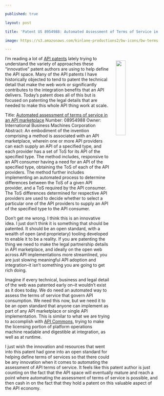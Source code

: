 ---
published: true
layout: post
title: 'Patent US 8954988: Automated Assessment of Terms of Service in an API Marketplace'
image: https://s3.amazonaws.com/kinlane-productions2/bw-icons/bw-terms-conditions.png
---

<p><a href="http://terms-of-service.apievangelist.com/"><img src="https://s3.amazonaws.com/kinlane-productions2/bw-icons/bw-terms-conditions.png" align="right" width="25%" style="padding: 15px;" /></a>
<p>I’m reading a lot of <a href="http://patents.apievangelist.com/">API patents</a> lately trying to understand the variety of approaches these “innovative” patent authors are using to help define the API space. Many of the API patents I have historically objected to tend to patent the technical detail that make the web work or significantly contributes to the integration benefits that an API delivers. Today’s patent does all of this but is focused on patenting the legal details that are needed to make this whole API thing work at scale.

<p>Title: <a href="http://patft.uspto.gov/netacgi/nph-Parser?Sect2=PTO1&amp;Sect2=HITOFF&amp;p=1&amp;u=/netahtml/PTO/search-bool.html&amp;r=1&amp;f=G&amp;l=50&amp;d=PALL&amp;RefSrch=yes&amp;Query=PN/8954988">Automated assessment of terms of service in an API marketplace</a>
Number: 08954988
Owner: International Business Machines Corporation
Abstract: An embodiment of the invention comprising a method is associated with an API marketplace, wherein one or more API providers can each supply an API of a specified type, and each provider has a set of ToS for its API of the specified type. The method includes, responsive to an API consumer having a need for an API of the specified type, obtaining the ToS of each of the API providers. The method further includes implementing an automated process to determine differences between the ToS of a given API provider, and a ToS required by the API consumer. The ToS differences determined for respective API providers are used to decide whether to select a particular one of the API providers to supply an API of the specified type to the API consumer.

<p>Don’t get me wrong. I think this is an innovative idea. I just don’t think it is something that should be patented. It should be an open standard, with a wealth of open (and proprietary) tooling developed to enable it to be a reality. If you are patenting the thing we need to make the legal partnership details in API marketplace, and ideally on the open web across API implementations more streamlined, you are just slowing meaningful API adoption and integration–it isn’t something you are going to get rich doing.

<p>Imagine if every technical, business and legal detail of the web was patented early on–it wouldn’t exist as it does today. We do need an automated way to assess the terms of service that govern API consumption. We need this now, but we need it to be an open standard that anyone can implement as part of any API marketplace or single API implementation. This is similar to what we are trying to accomplish with <a href="http://apicommons.org/">API Commons</a>, trying to make the licensing portion of platform operations machine readable and digestible at integration, as well as at runtime.

<p>I just wish the innovation and resources that went into this patent had gone into an open standard for helping define terms of services so that there could be any innovation when it comes to automating the assessment of API terms of service. It feels like this patent author is just counting on the fact that the API space will eventually mature and reach a point where automating the assessment of terms of service is possible, and then cash in on the fact that they hold a patent on this valuable aspect of the API economy.



